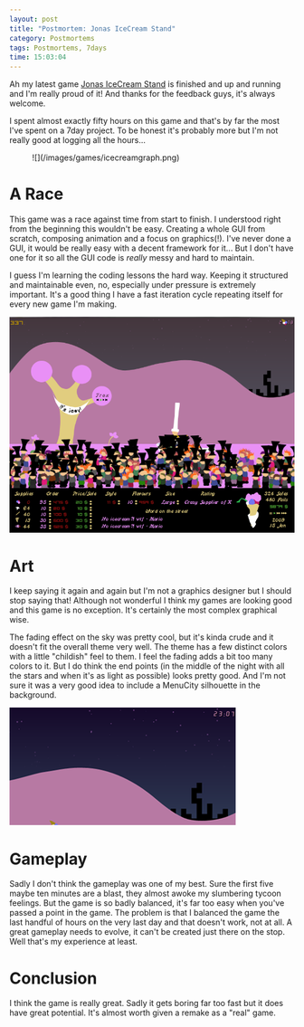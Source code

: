 ```yaml
---
layout: post
title: "Postmortem: Jonas IceCream Stand"
category: Postmortems
tags: Postmortems, 7days
time: 15:03:04
---
```

Ah my latest game [Jonas IceCream Stand](/blog/2009/11/25/jonas_icecream_stand/) is finished and up and running and I'm really proud of it! And thanks for the feedback guys, it's always welcome.

I spent almost exactly fifty hours on this game and that's by far the most I've spent on a 7day project. To be honest it's probably more but I'm not really good at logging all the hours...

<figure>
  ![](/images/games/icecreamgraph.png)
</figure>

# A Race

This game was a race against time from start to finish. I understood right from the beginning this wouldn't be easy. Creating a whole GUI from scratch, composing animation and a focus on graphics(!). I've never done a GUI, it would be really easy with a decent framework for it... But I don't have one for it so all the GUI code is *really* messy and hard to maintain.

I guess I'm learning the coding lessons the hard way. Keeping it structured and maintainable even, no, especially under pressure is extremely important. It's a good thing I have a fast iteration cycle repeating itself for every new game I'm making.

![Heh](/images/games/ops.png)

# Art

I keep saying it again and again but I'm not a graphics designer but I should stop saying that! Although not wonderful I think my games are looking good and this game is no exception. It's certainly the most complex graphical wise.

The fading effect on the sky was pretty cool, but it's kinda crude and it doesn't fit the overall theme very well. The theme has a few distinct colors with a little "childish" feel to them. I feel the fading adds a bit too many colors to it. But I do think the end points (in the middle of the night with all the stars and when it's as light as possible) looks pretty good. And I'm not sure it was a very good idea to include a MenuCity silhouette in the background.

![A beautiful night sky](/images/games/skyatnight.png)

# Gameplay

Sadly I don't think the gameplay was one of my best. Sure the first five maybe ten minutes are a blast, they almost awoke my slumbering tycoon feelings. But the game is so badly balanced, it's far too easy when you've passed a point in the game. The problem is that I balanced the game the last handful of hours on the very last day and that doesn't work, not at all. A great gameplay needs to evolve, it can't be created just there on the stop. Well that's my experience at least.

# Conclusion

I think the game is really great. Sadly it gets boring far too fast but it does have great potential. It's almost worth given a remake as a "real" game.

